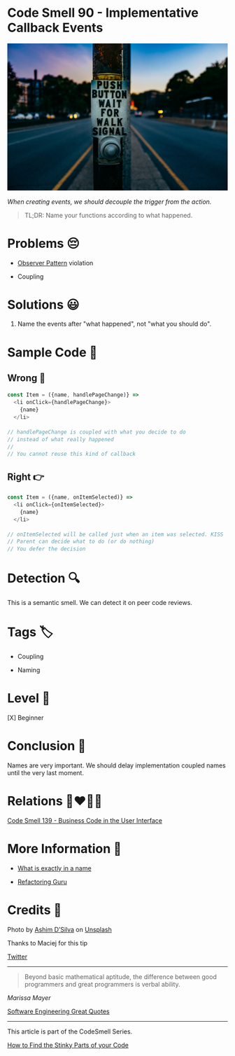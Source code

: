 # Code Smell 90 - Implementative Callback Events

![Code Smell 90 - Implementative Callback Events](Code%20Smell%2090%20-%20Implementative%20Callback%20Events.jpg)

*When creating events, we should decouple the trigger from the action.*

> TL;DR: Name your functions according to what happened.

# Problems 😔 

- [Observer Pattern](https://en.wikipedia.org/wiki/Observer_pattern) violation

- Coupling

# Solutions 😃

1. Name the events after "what happened", not "what you should do". 

# Sample Code 📖

## Wrong 🚫

<!-- [Gist Url](https://gist.github.com/mcsee/0a96468b7877744c0ec41d60378df4cd) -->

```javascript
const Item = ({name, handlePageChange)} =>
  <li onClick={handlePageChange}>
    {name}
  </li>

// handlePageChange is coupled with what you decide to do
// instead of what really happened
//
// You cannot reuse this kind of callback
```

## Right 👉

<!-- [Gist Url](https://gist.github.com/mcsee/185fef9ac202fed779fcf8a6c8f0bac3) -->

```javascript
const Item = ({name, onItemSelected)} =>
  <li onClick={onItemSelected}>
    {name}
  </li>

// onItemSelected will be called just when an item was selected. KISS
// Parent can decide what to do (or do nothing)
// You defer the decision
```

# Detection 🔍

This is a semantic smell. We can detect it on peer code reviews.

# Tags 🏷️

- Coupling

- Naming

# Level 🔋

[X] Beginner

# Conclusion 🏁

Names are very important. We should delay implementation coupled names until the very last moment.

# Relations 👩‍❤️‍💋‍👨

[Code Smell 139 - Business Code in the User Interface](https://github.com/mcsee/Software-Design-Articles/tree/main/Articles/Code%20Smells/Code%20Smell%20139%20-%20Business%20Code%20in%20the%20User%20Interface/readme.md)

# More Information 📕

- [What is exactly in a name](https://github.com/mcsee/Software-Design-Articles/tree/main/Articles/Theory/What%20Exactly%20Is%20a%20Name%20-%20Part%20I%20The%20Quest/readme.md)

- [Refactoring Guru](https://refactoring.guru/es/design-patterns/observer)

# Credits 🙏

Photo by [Ashim D’Silva](https://unsplash.com/@randomlies) on [Unsplash](https://unsplash.com/s/photos/button-pressed)

Thanks to Maciej for this tip

[Twitter](https://x.com/1445692315360653318)

* * *

> Beyond basic mathematical aptitude, the difference between good programmers and great programmers is verbal ability.

_Marissa Mayer_
 
[Software Engineering Great Quotes](https://github.com/mcsee/Software-Design-Articles/tree/main/Articles/Quotes/Software%20Engineering%20Great%20Quotes/readme.md)

* * *

This article is part of the CodeSmell Series.

[How to Find the Stinky Parts of your Code](https://github.com/mcsee/Software-Design-Articles/tree/main/Articles/Code%20Smells/How%20to%20Find%20the%20Stinky%20parts%20of%20your%20Code/readme.md)